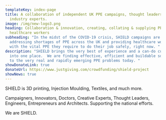 ```yaml
---
templateKey: index-page
title: A collaboration of independent UK PPE campaigns, thought leaders and
  industry experts.
image: /img/new-logo3.png
heading: Collaboration & innovation, creating, collating & supplying PPE to our
  healthcare workers
subheading: "In the midst of the COVID-19 crisis, SHIELD campaigns are united in
  addressing shortages of PPE across the UK and providing healthcare workers
  with the vital PPE they require to do their job safely, right now. "
description: "SHIELD brings the very best of experience and a can-do culture
  into one place.  We are finding effective, efficient and buildable solutions
  to the very real and rapidly emerging PPE problems today. "
showDonateLink: true
donateUrl: https://www.justgiving.com/crowdfunding/shield-project
showNews: true
---
```



SHIELD is 3D printing, Injection Moulding, Textiles, and much more.

Campaigners, Innovators, Doctors, Creative Experts, Thought Leaders, Engineers, Entrepreneurs and Architects. Supporting the national efforts.

We are SHIELD.